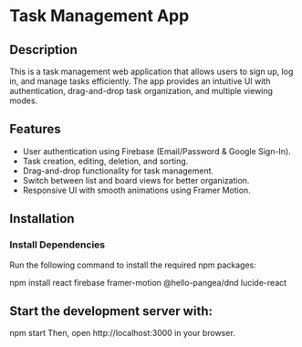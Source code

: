 # Task Management App

## Description
This is a task management web application that allows users to sign up, log in, and manage tasks efficiently. The app provides an intuitive UI with authentication, drag-and-drop task organization, and multiple viewing modes.

## Features
- User authentication using Firebase (Email/Password & Google Sign-In).  
- Task creation, editing, deletion, and sorting.  
- Drag-and-drop functionality for task management.  
- Switch between list and board views for better organization.  
- Responsive UI with smooth animations using Framer Motion.  

## Installation
### Install Dependencies  
Run the following command to install the required npm packages:  

npm install react firebase framer-motion @hello-pangea/dnd lucide-react

## Start the development server with:
npm start
Then, open http://localhost:3000 in your browser.

